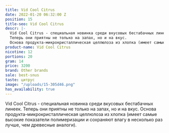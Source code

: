 ```yaml
---
title: Vid Cool Citrus
date: 2022-01-20 06:32:00 Z
position: 15
title-seo: Vid Cool Citrus
descr: |-
  Vid Cool Citrus - cпециальная новинка среди вкусовых бестабачных линеек.
  Теперь они приятны не только на запах, но и на вкус.
  Основа продукта-микрокристаллическая целлюлоза из хлопка (имеет самые высокие показатели полимеризации и сохраняют влагу в несколько раз лучше, чем древесные аналоги).
product-name: Vid Cool Citrus
nicotine: 12
portions: 20
gram: 14
price: 3200
brand: Other brands
sale: best-snus
taste: цитрус
image: "/uploads/15-305d46.png"
has_availability: true
---
```


Vid Cool Citrus - cпециальная новинка среди вкусовых бестабачных линеек.
Теперь они приятны не только на запах, но и на вкус.
Основа продукта-микрокристаллическая целлюлоза из хлопка (имеет самые высокие показатели полимеризации и сохраняют влагу в несколько раз лучше, чем древесные аналоги).